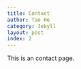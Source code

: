 ```yaml
---
title: Contact
author: Tao He
category: Jekyll
layout: post
index: 2
---
```


This is an contact page.

